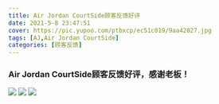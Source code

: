 ```yaml
---
title: Air Jordan CourtSide顾客反馈好评
date: 2021-5-8 23:47:51
cover: https://pic.yupoo.com/ptbxcp/ec51c019/9aa42027.jpg
tags: [AJ,Air Jordan CourtSide]
categories: [顾客反馈]
---
```


###  Air Jordan CourtSide顾客反馈好评，感谢老板！
![](https://pic.yupoo.com/ptbxcp/27fb2c0e/21327512.jpg)
![](https://pic.yupoo.com/ptbxcp/f3b173e8/c243963f.jpg)
![](https://pic.yupoo.com/ptbxcp/ec51c019/9aa42027.jpg)
